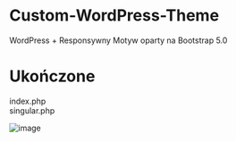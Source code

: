 # Custom-WordPress-Theme
WordPress + Responsywny Motyw oparty na Bootstrap 5.0

# Ukończone
index.php  
singular.php

![image](https://user-images.githubusercontent.com/56365542/148374137-d33591bb-3eed-4d91-9cb5-216a1b7c9f54.png)
